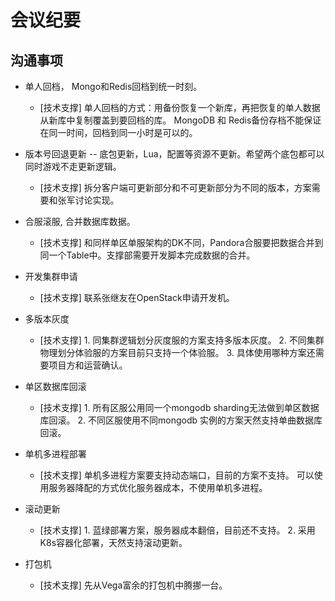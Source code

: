 # 会议纪要

## 沟通事项

* 单人回档， Mongo和Redis回档到统一时刻。
	* [技术支撑] 单人回档的方式：用备份恢复一个新库，再把恢复的单人数据从新库中复制覆盖到要回档的库。 MongoDB 和 Redis备份存档不能保证在同一时间，回档到同一小时是可以的。

* 版本号回退更新 -- 底包更新，Lua，配置等资源不更新。希望两个底包都可以同时游戏不走更新逻辑。
	* [技术支撑] 拆分客户端可更新部分和不可更新部分为不同的版本，方案需要和张军讨论实现。

* 合服滚服, 合并数据库数据。
	* [技术支撑] 和同样单区单服架构的DK不同，Pandora合服要把数据合并到同一个Table中。支撑部需要开发脚本完成数据的合并。

* 开发集群申请
	* [技术支撑] 联系张继友在OpenStack申请开发机。

* 多版本灰度
	* [技术支撑] 1. 同集群逻辑划分灰度服的方案支持多版本灰度。 2. 不同集群物理划分体验服的方案目前只支持一个体验服。 3. 具体使用哪种方案还需要项目方和运营确认。

* 单区数据库回滚
	* [技术支撑] 1. 所有区服公用同一个mongodb sharding无法做到单区数据库回滚。 2. 不同区服使用不同mongodb 实例的方案天然支持单曲数据库回滚。

* 单机多进程部署
	* [技术支撑] 单机多进程方案要支持动态端口，目前的方案不支持。 可以使用服务器降配的方式优化服务器成本，不使用单机多进程。

* 滚动更新
	* [技术支撑] 1. 蓝绿部署方案，服务器成本翻倍，目前还不支持。 2. 采用K8s容器化部署，天然支持滚动更新。

* 打包机
	* [技术支撑] 先从Vega富余的打包机中腾挪一台。
